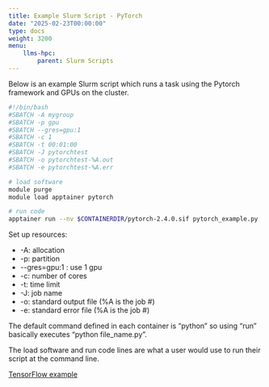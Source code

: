 ```yaml
---
title: Example Slurm Script - PyTorch
date: "2025-02-23T00:00:00"
type: docs 
weight: 3200
menu: 
    llms-hpc:
        parent: Slurm Scripts
---
```


Below is an example Slurm script which runs a task using the Pytorch framework and GPUs on the cluster.

```bash
#!/bin/bash
#SBATCH -A mygroup
#SBATCH -p gpu
#SBATCH --gres=gpu:1
#SBATCH -c 1
#SBATCH -t 00:01:00
#SBATCH -J pytorchtest
#SBATCH -o pytorchtest-%A.out
#SBATCH -e pytorchtest-%A.err

# load software
module purge
module load apptainer pytorch

# run code
apptainer run --nv $CONTAINERDIR/pytorch-2.4.0.sif pytorch_example.py

```

Set up resources:
* -A: allocation
* -p: partition
* --gres=gpu:1 : use 1 gpu
* -c: number of cores
* -t: time limit
* -J: job name
* -o: standard output file (%A is the job #)
* -e: standard error file (%A is the job #)

The default command defined in each container is “python” so using “run” basically executes “python file_name.py”.

The load software and run code lines are what a user would use to run their script at the command line.

[TensorFlow example](https://www.rc.virginia.edu/userinfo/rivanna/software/tensorflow/#tensorflow-slurm-jobs) 


